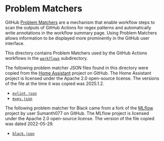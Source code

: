 # Problem Matchers

GitHub [Problem
Matchers](https://github.com/actions/toolkit/blob/main/docs/problem-matchers.md)
are a mechanism that enable workflow steps to scan the outputs of GitHub
Actions for regex patterns and automatically write annotations in the workflow
summary page. Using Problem Matchers allows information to be displayed more
prominently in the GitHub user interface.

This directory contains Problem Matchers used by the GitHub Actions workflows
in the [`workflows`](./workflows) subdirectory.

The following problem matcher JSON files found in this directory were copied
from the [Home Assistant](https://github.com/home-assistant/core) project on
GitHub. The Home Assistant project is licensed under the Apache 2.0 open-source
license. The versions of the file at the time it was copied was 2025.1.2.

- [`pylint.json`](https://github.com/home-assistant/core/blob/dev/.github/workflows/matchers/pylint.json)
- [`mypy.json`](https://github.com/home-assistant/core/blob/dev/.github/workflows/matchers/pypy.json)

The following problem matcher for Black came from a fork of the
[MLflow](https://github.com/mlflow/mlflow) project by user Sumanth077 on
GitHub. The MLflow project is licensed under the Apache 2.0 open-source
license. The version of the file copied was dated 2022-05-29.

- [`black.json`](https://github.com/Sumanth077/mlflow/blob/problem-matcher-for-black/.github/workflows/matchers/black.json)
